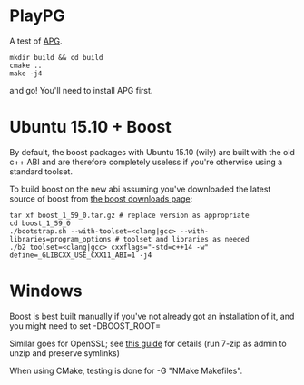 PlayPG
======

A test of [APG](https://github.com/SgtCoDFish/APG).

```
mkdir build && cd build
cmake ..
make -j4
```

and go! You'll need to install APG first.

Ubuntu 15.10 + Boost
====================
By default, the boost packages with Ubuntu 15.10 (wily) are built with the old c++ ABI and are therefore completely useless if you're otherwise using a standard toolset.

To build boost on the new abi assuming you've downloaded the latest source of boost from [the boost downloads page](http://www.boost.org/users/download/):

```
tar xf boost_1_59_0.tar.gz # replace version as appropriate
cd boost_1_59_0
./bootstrap.sh --with-toolset=<clang|gcc> --with-libraries=program_options # toolset and libraries as needed
./b2 toolset=<clang|gcc> cxxflags="-std=c++14 -w" define=_GLIBCXX_USE_CXX11_ABI=1 -j4
```

Windows
=======
Boost is best built manually if you've not already got an installation of it, and you might need to set -DBOOST_ROOT=<path>

Similar goes for OpenSSL; see [this guide](http://developer.covenanteyes.com/building-openssl-for-visual-studio/) for details (run 7-zip as admin to unzip and preserve symlinks)

When using CMake, testing is done for -G "NMake Makefiles".